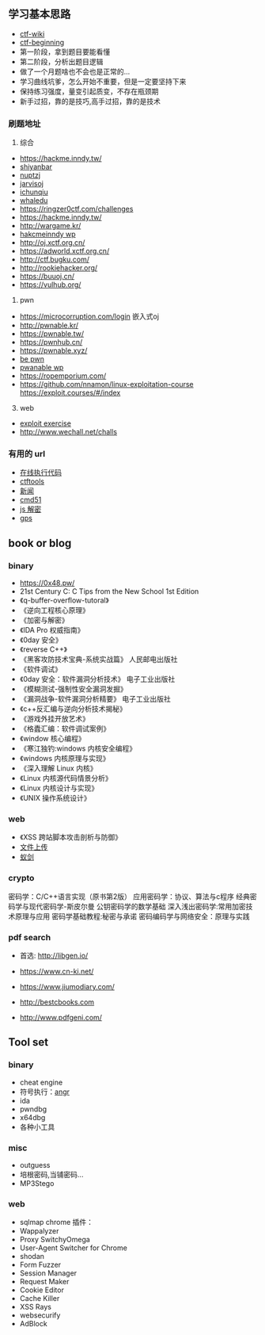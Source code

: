 ## 学习基本思路

- [ctf-wiki](https://ctf-wiki.github.io/ctf-wiki/)
- [ctf-beginning](http://ctf.forgottensec.com/wiki/index.php?title=Main_Page#Online_CTFs)
- 第一阶段，拿到题目要能看懂
- 第二阶段，分析出题目逻辑
- 做了一个月题啥也不会也是正常的...
- 学习曲线坑爹，怎么开始不重要，但是一定要坚持下来
- 保持练习强度，量变引起质变，不存在瓶颈期
- 新手过招，靠的是技巧,高手过招，靠的是技术

### 刷题地址
1. 综合
- https://hackme.inndy.tw/
- [shiyanbar](http://www.shiyanbar.com/ctf/)
- [nuptzj](http://ctf.nuptzj.cn/)
- [jarvisoj](https://www.jarvisoj.com/)
- [ichunqiu](https://www.ichunqiu.com/competition)
- [whaledu](http://www.whaledu.com/)
- https://ringzer0ctf.com/challenges
- https://hackme.inndy.tw/
- http://wargame.kr/
- [hakcmeinndy wp](http://carlstar.club/)
- http://oj.xctf.org.cn/
- https://adworld.xctf.org.cn/
- http://ctf.bugku.com/
- http://rookiehacker.org/
- https://buuoj.cn/
- https://vulhub.org/
1. pwn
- https://microcorruption.com/login 嵌入式oj
- http://pwnable.kr/
- https://pwnable.tw/
- https://pwnhub.cn/
- https://pwnable.xyz/
- [be pwn](https://haveibeenpwned.com/)
- [pwanable wp](https://bbs.ichunqiu.com/thread-46026-1-1.html)
- https://ropemporium.com/
- https://github.com/nnamon/linux-exploitation-course
https://exploit.courses/#/index

3. web

- [exploit exercise](https://exploit-exercises.lains.space/)
- http://www.wechall.net/challs
### 有用的 url

- [在线执行代码](https://www.dooccn.com)
- [ctftools](https://www.ctftools.com/down)
- [新闻](https://www.sitedirsec.com/)
- [cmd51](http://www.xmd5.org/)
- [js 解密](http://tmxk.org/jother/)
- [gps](http://www.gpsspg.com/bs.htm)

## book or blog

### binary

- https://0x48.pw/
- 21st Century C: C Tips from the New School 1st Edition
- 《q-buffer-overflow-tutoral》
- 《逆向工程核心原理》
- 《加密与解密》
- 《IDA Pro 权威指南》
- 《0day 安全》
- 《reverse C++》
- 《黑客攻防技术宝典-系统实战篇》 人民邮电出版社
- 《软件调试》
- 《0day 安全：软件漏洞分析技术》 电子工业出版社
- 《模糊测试-强制性安全漏洞发掘》
- 《漏洞战争-软件漏洞分析精要》 电子工业出版社
- 《c++反汇编与逆向分析技术揭秘》
- 《游戏外挂开放艺术》
- 《格蠹汇编：软件调试案例》
- 《window 核心编程》
- 《寒江独钓:windows 内核安全编程》
- 《windows 内核原理与实现》
- 《深入理解 Linux 内核》
- 《Linux 内核源代码情景分析》
- 《Linux 内核设计与实现》
- 《UNIX 操作系统设计》

### web

- 《XSS 跨站脚本攻击剖析与防御》
- [文件上传](https://github.com/c0ny1/upload-labs)
- [蚁剑](https://github.com/AntSwordProject/antSword)


### crypto

密码学：C/C++语言实现（原书第2版）
应用密码学：协议、算法与c程序
经典密码学与现代密码学-斯皮尔曼
公钥密码学的数学基础
深入浅出密码学:常用加密技术原理与应用
密码学基础教程:秘密与承诺
密码编码学与网络安全：原理与实践
### pdf search

- 首选: http://libgen.io/
- https://www.cn-ki.net/

- https://www.jiumodiary.com/
- http://bestcbooks.com
- http://www.pdfgeni.com/

## Tool set

### binary

- cheat engine
- 符号执行：[angr](https://docs.angr.io)
- ida
- pwndbg
- x64dbg
- 各种小工具

### misc

- outguess
- 培根密码,当铺密码...
- MP3Stego

### web

- sqlmap
  chrome 插件：
- Wappalyzer
- Proxy SwitchyOmega
- User-Agent Switcher for Chrome
- shodan
- Form Fuzzer
- Session Manager
- Request Maker
- Cookie Editor
- Cache Killer
- XSS Rays
- websecurify
- AdBlock
